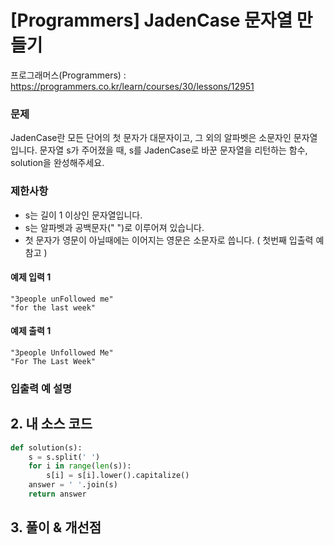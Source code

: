 # [Programmers] JadenCase 문자열 만들기

프로그래머스(Programmers) :  https://programmers.co.kr/learn/courses/30/lessons/12951

### 문제

JadenCase란 모든 단어의 첫 문자가 대문자이고, 그 외의 알파벳은 소문자인 문자열입니다. 문자열 s가 주어졌을 때, s를 JadenCase로 바꾼 문자열을 리턴하는 함수, solution을 완성해주세요.

### 제한사항

- s는 길이 1 이상인 문자열입니다.
- s는 알파벳과 공백문자(" ")로 이루어져 있습니다.
- 첫 문자가 영문이 아닐때에는 이어지는 영문은 소문자로 씁니다. ( 첫번째 입출력 예 참고 )

#### 예제 입력 1

```  
"3people unFollowed me"
"for the last week"
```  

#### 예제 출력 1

```  
"3people Unfollowed Me"
"For The Last Week"
```  

### 입출력 예 설명

## 2. 내 소스 코드

```python  
def solution(s):
    s = s.split(' ')
    for i in range(len(s)):
        s[i] = s[i].lower().capitalize()
    answer = ' '.join(s)
    return answer
```  



## 3. 풀이 & 개선점